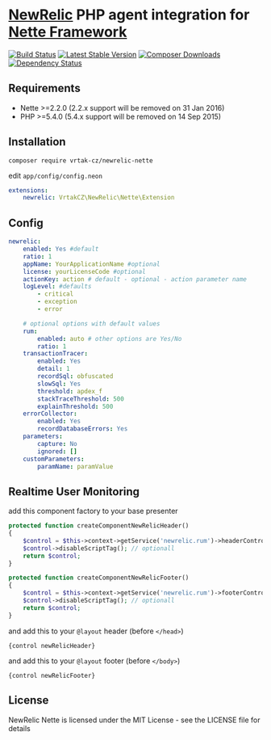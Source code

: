 [NewRelic](http://newrelic.com) PHP agent integration for [Nette Framework](http://nette.org)
=============================================================================================

[![Build Status](https://img.shields.io/travis/Vrtak-CZ/NewRelic-Nette.svg?style=flat-square)](https://travis-ci.org/Vrtak-CZ/NewRelic-Nette)
[![Latest Stable Version](https://img.shields.io/packagist/v/vrtak-cz/newrelic-nette.svg?style=flat-square)](https://packagist.org/packages/vrtak-cz/newrelic-nette)
[![Composer Downloads](https://img.shields.io/packagist/dt/vrtak-cz/newrelic-nette.svg?style=flat-square)](https://packagist.org/packages/vrtak-cz/newrelic-nette)
[![Dependency Status](https://img.shields.io/versioneye/d/user/projects/534bc43bfe0d0784f300004a.svg?style=flat-square)](https://www.versioneye.com/user/projects/534bc43bfe0d0784f300004a)

## Requirements
- Nette >=2.2.0 (2.2.x support will be removed on 31 Jan 2016)
- PHP >=5.4.0 (5.4.x support will be removed on 14 Sep 2015)

Installation
------------

```
composer require vrtak-cz/newrelic-nette
```

edit `app/config/config.neon`

```yaml
extensions:
    newrelic: VrtakCZ\NewRelic\Nette\Extension
```

Config
------

```yaml
newrelic:
	enabled: Yes #default
	ratio: 1
	appName: YourApplicationName #optional
	license: yourLicenseCode #optional
	actionKey: action # default - optional - action parameter name
	logLevel: #defaults
		- critical
		- exception
		- error

	# optional options with default values
	rum:
		enabled: auto # other options are Yes/No
		ratio: 1
	transactionTracer:
		enabled: Yes
		detail: 1
		recordSql: obfuscated
		slowSql: Yes
		threshold: apdex_f
		stackTraceThreshold: 500
		explainThreshold: 500
	errorCollector:
		enabled: Yes
		recordDatabaseErrors: Yes
	parameters:
		capture: No
		ignored: []
	customParameters:
		paramName: paramValue
```

Realtime User Monitoring
------------------------

add this component factory to your base presenter

```php
protected function createComponentNewRelicHeader()
{
	$control = $this->context->getService('newrelic.rum')->headerControl;
	$control->disableScriptTag(); // optionall
	return $control;
}

protected function createComponentNewRelicFooter()
{
	$control = $this->context->getService('newrelic.rum')->footerControl;
	$control->disableScriptTag(); // optionall
	return $control;
}
```

and add this to your `@layout` header (before `</head>`)

```smarty
{control newRelicHeader}
```

and add this to your `@layout` footer (before `</body>`)

```smarty
{control newRelicFooter}
```

License
-------
NewRelic Nette is licensed under the MIT License - see the LICENSE file for details
